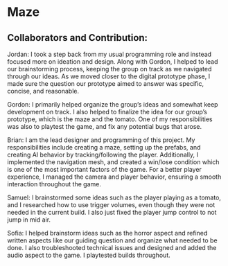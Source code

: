 # Maze
## Collaborators and Contribution:

Jordan:
I took a step back from my usual programming role and instead focused more on ideation and
design. Along with Gordon, I helped to lead our brainstorming process, keeping the group on
track as we navigated through our ideas. As we moved closer to the digital prototype phase, I
made sure the question our prototype aimed to answer was specific, concise, and reasonable.

Gordon:
I primarily helped organize the group’s ideas and somewhat keep development on track. I also
helped to finalize the idea for our group’s prototype, which is the maze and the tomato. One of
my responsibilities was also to playtest the game, and fix any potential bugs that arose.

Brian:
I am the lead designer and programming of this project. My responsibilities include creating a
maze, setting up the prefabs, and creating AI behavior by tracking/following the player.
Additionally, I implemented the navigation mesh, and created a win/lose condition which is one
of the most important factors of the game. For a better player experience, I managed the camera
and player behavior, ensuring a smooth interaction throughout the game.

Samuel:
I brainstormed some ideas such as the player playing as a tomato, and I researched how to use
trigger volumes, even though they were not needed in the current build. I also just fixed the
player jump control to not jump in mid air.

Sofia:
I helped brainstorm ideas such as the horror aspect and refined written aspects like our guiding
question and organize what needed to be done. I also troubleshooted technical issues and
designed and added the audio aspect to the game. I playtested builds throughout.
